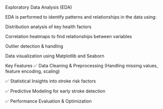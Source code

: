 Exploratory Data Analysis (EDA)

EDA is performed to identify patterns and relationships in the data using:

Distribution analysis of key health factors

Correlation heatmaps to find relationships between variables

Outlier detection & handling

Data visualization using Matplotlib and Seaborn

Key Features
✅ Data Cleaning & Preprocessing (Handling missing values, feature encoding, scaling)

✅ Statistical Insights into stroke risk factors

✅ Predictive Modeling for early stroke detection

✅ Performance Evaluation & Optimization
